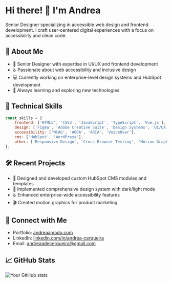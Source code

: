 # Hi there! 👋 I'm Andrea

Senior Designer specializing in accessible web design and frontend development. I craft user-centered digital experiences with a focus on accessibility and clean code.

## 🚀 About Me
- 🎨 Senior Designer with expertise in UI/UX and frontend development
- ♿ Passionate about web accessibility and inclusive design
- 💻 Currently working on enterprise-level design systems and HubSpot development
- 🌱 Always learning and exploring new technologies

## 💼 Technical Skills
```javascript
const skills = {
    frontend: ['HTML5', 'CSS3', 'JavaScript', 'TypeScript', 'Vue.js'],
    design: ['Figma', 'Adobe Creative Suite', 'Design Systems', 'UI/UX'],
    accessibility: ['WCAG', 'AODA', 'ARIA', 'VoiceOver'],
    cms: ['HubSpot', 'WordPress'],
    other: ['Responsive Design', 'Cross-Browser Testing', 'Motion Graphics']
};
```

## 🛠️ Recent Projects
- 📱 Designed and developed custom HubSpot CMS modules and templates
- 🎨 Implemented comprehensive design system with dark/light mode
- ♿ Enhanced enterprise-wide accessibility features
- 🎬 Created motion graphics for product marketing

## 🔗 Connect with Me
- Portfolio: [andreaamado.com](https://andreaamado.com)
- LinkedIn: [linkedin.com/in/andrea-cerqueira](https://www.linkedin.com/in/andrea-cerqueira/)
- Email: andreaadecerqueira@gmail.com

## 📈 GitHub Stats
![Your GitHub stats](https://github-readme-stats.vercel.app/api?username=andreacerqueira&show_icons=true&theme=dracula)
